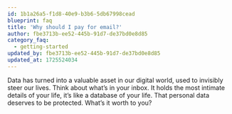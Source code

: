 ```yaml
---
id: 1b1a26a5-f1d8-40e9-b3b6-5db67998cead
blueprint: faq
title: 'Why should I pay for email?'
author: fbe3713b-ee52-445b-91d7-de37bd0e8d85
category_faq:
  - getting-started
updated_by: fbe3713b-ee52-445b-91d7-de37bd0e8d85
updated_at: 1725524034
---
```

Data has turned into a valuable asset in our digital world, used to invisibly steer our lives. Think about what’s in your inbox. It holds the most intimate details of your life, it’s like a database of your life. That personal data deserves to be protected. What’s it worth to you?